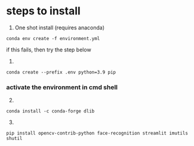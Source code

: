 # steps to install
1. One shot install (requires anaconda)
```
conda env create -f environment.yml
```
if this fails, then try the step below


1.
```
conda create --prefix .env python=3.9 pip

```
### activate the environment in cmd shell

2.
```
conda install -c conda-forge dlib
```
3.
```
pip install opencv-contrib-python face-recognition streamlit imutils shutil
```

